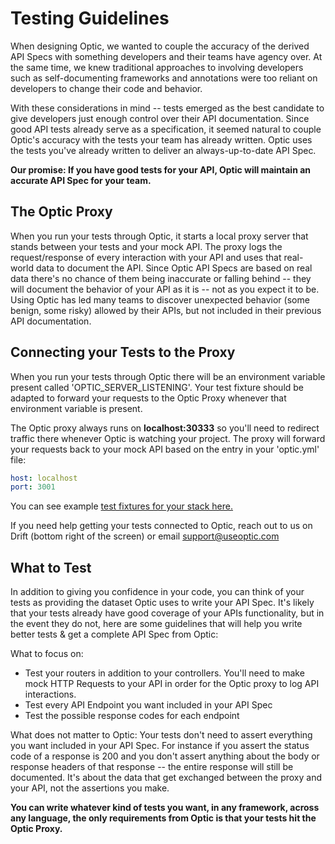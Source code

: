 # Testing Guidelines   
When designing Optic, we wanted to couple the accuracy of the derived API Specs with something developers and their teams have agency over. At the same time, we knew traditional approaches to involving developers such as self-documenting frameworks and annotations were too reliant on developers to change their code and behavior.

With these considerations in mind -- tests emerged as the best candidate to give developers just enough control over their API documentation. Since good API tests already serve as a specification, it seemed natural to couple Optic's accuracy with the tests your team has already written. Optic uses the tests you've already written to deliver an always-up-to-date API Spec. 

**Our promise: If you have good tests for your API, Optic will maintain an accurate API Spec for your team.**

## The Optic Proxy
When you run your tests through Optic, it starts a local proxy server that stands between your tests and your mock API. The proxy logs the request/response of every interaction with your API and uses that real-world data to document the API. Since Optic API Specs are based on real data there's no chance of them being inaccurate or falling behind -- they will document the behavior of your API as it is -- not as you expect it to be. Using Optic has led many teams to discover unexpected behavior (some benign, some risky) allowed by their APIs, but not included in their previous API documentation.  

## Connecting your Tests to the Proxy  
When you run your tests through Optic there will be an environment variable present called 'OPTIC_SERVER_LISTENING'. Your test fixture should be adapted to forward your requests to the Optic Proxy whenever that environment variable is present. 

The Optic proxy always runs on **localhost:30333** so you'll need to redirect traffic there whenever Optic is watching your project. The proxy will forward your requests back to your mock API based on the entry in your 'optic.yml' file:

```yaml
host: localhost
port: 3001
```

You can see example [test fixtures for your stack here.](example-fixtures/index.md) 

If you need help getting your tests connected to Optic, reach out to us on Drift (bottom right of the screen) or email support@useoptic.com 

## What to Test
In addition to giving you confidence in your code, you can think of your tests as providing the dataset Optic uses to write your API Spec. It's likely that your tests already have good coverage of your APIs functionality, but in the event they do not, here are some guidelines that will help you write better tests & get a complete API Spec from Optic:

What to focus on: 
- Test your routers in addition to your controllers. You'll need to make mock HTTP Requests to your API in order for the Optic proxy to log API interactions. 
- Test every API Endpoint you want included in your API Spec
- Test the possible response codes for each endpoint 

What does not matter to Optic: 
Your tests don't need to assert everything you want included in your API Spec. For instance if you assert the status code of a response is 200 and you don't assert anything about the body or response headers of that response -- the entire response will still be documented. It's about the data that get exchanged between the proxy and your API, not the assertions you make. 


**You can write whatever kind of tests you want, in any framework, across any language, the only requirements from Optic is that your tests hit the Optic Proxy.**   
